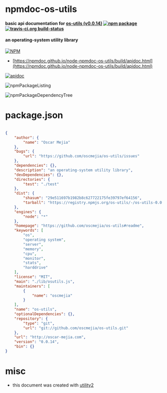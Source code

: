# npmdoc-os-utils

#### basic api documentation for  [os-utils (v0.0.14)](https://github.com/oscmejia/os-utils#readme)  [![npm package](https://img.shields.io/npm/v/npmdoc-os-utils.svg?style=flat-square)](https://www.npmjs.org/package/npmdoc-os-utils) [![travis-ci.org build-status](https://api.travis-ci.org/npmdoc/node-npmdoc-os-utils.svg)](https://travis-ci.org/npmdoc/node-npmdoc-os-utils)

#### an operating-system utility library

[![NPM](https://nodei.co/npm/os-utils.png?downloads=true&downloadRank=true&stars=true)](https://www.npmjs.com/package/os-utils)

- [https://npmdoc.github.io/node-npmdoc-os-utils/build/apidoc.html](https://npmdoc.github.io/node-npmdoc-os-utils/build/apidoc.html)

[![apidoc](https://npmdoc.github.io/node-npmdoc-os-utils/build/screenCapture.buildCi.browser.%252Ftmp%252Fbuild%252Fapidoc.html.png)](https://npmdoc.github.io/node-npmdoc-os-utils/build/apidoc.html)

![npmPackageListing](https://npmdoc.github.io/node-npmdoc-os-utils/build/screenCapture.npmPackageListing.svg)

![npmPackageDependencyTree](https://npmdoc.github.io/node-npmdoc-os-utils/build/screenCapture.npmPackageDependencyTree.svg)



# package.json

```json

{
    "author": {
        "name": "Oscar Mejia"
    },
    "bugs": {
        "url": "https://github.com/oscmejia/os-utils/issues"
    },
    "dependencies": {},
    "description": "an operating-system utility library",
    "devDependencies": {},
    "directories": {
        "test": "./test"
    },
    "dist": {
        "shasum": "29e511697b1982b8c627722175fe39797ef64156",
        "tarball": "https://registry.npmjs.org/os-utils/-/os-utils-0.0.14.tgz"
    },
    "engines": {
        "node": "*"
    },
    "homepage": "https://github.com/oscmejia/os-utils#readme",
    "keywords": [
        "os",
        "operating system",
        "server",
        "memory",
        "cpu",
        "monitor",
        "stats",
        "harddrive"
    ],
    "license": "MIT",
    "main": "./lib/osutils.js",
    "maintainers": [
        {
            "name": "oscmejia"
        }
    ],
    "name": "os-utils",
    "optionalDependencies": {},
    "repository": {
        "type": "git",
        "url": "git://github.com/oscmejia/os-utils.git"
    },
    "url": "http://oscar-mejia.com",
    "version": "0.0.14",
    "bin": {}
}
```



# misc
- this document was created with [utility2](https://github.com/kaizhu256/node-utility2)
